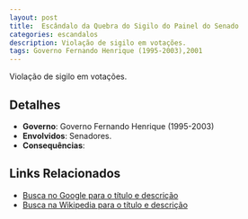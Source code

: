 ```yaml
---
layout: post
title:  Escândalo da Quebra do Sigilo do Painel do Senado
categories: escandalos
description: Violação de sigilo em votações.
tags: Governo Fernando Henrique (1995-2003),2001
---
```


Violação de sigilo em votações.

## Detalhes
- **Governo**: Governo Fernando Henrique (1995-2003)
- **Envolvidos**: Senadores.
- **Consequências**: 

## Links Relacionados
- [Busca no Google para o título e descrição](https://www.google.com/search?q=Esc%C3%A2ndalo%20da%20Quebra%20do%20Sigilo%20do%20Painel%20do%20Senado%20Viola%C3%A7%C3%A3o%20de%20sigilo%20em%20vota%C3%A7%C3%B5es.%20Governo%20Fernando%20Henrique%20%281995-2003%29)
- [Busca na Wikipedia para o título e descrição](https://en.wikipedia.org/w/index.php?search=Esc%C3%A2ndalo%20da%20Quebra%20do%20Sigilo%20do%20Painel%20do%20Senado%20Viola%C3%A7%C3%A3o%20de%20sigilo%20em%20vota%C3%A7%C3%B5es.%20Governo%20Fernando%20Henrique%20%281995-2003%29)

